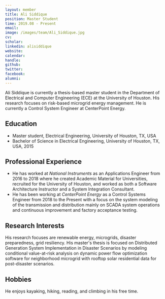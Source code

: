 ```yaml
---
layout: member
title: Ali Siddique
position: Master Student
time: 2019.08 - Present
email: 
image: /images/team/Ali_Siddique.jpg
cv: 
scholar: 
linkedin: alisiddique
website: 
calendar: 
handle: 
github: 
twitter: 
facebook: 
alumni: 
---
```


Ali Siddique is currently a thesis-based master student in the Department of Electrical and Computer Engineering (ECE) at the University of Houston. His research focuses on risk-based microgrid energy management. He is currently a Control System Engineer at CenterPoint Energy.

## Education
* Master student, Electrical Engineering, University of Houston, TX, USA
* Bachelor of Science in Electrical Engineering, University of Houston, TX, USA, 2015


## Professional Experience
* He has worked at *National Instruments* as an Applications Engineer from 2016 to 2018 where he created Academic Material for Universities, recruited for the University of Houston, and worked as both a Software Architecture Instructor and a System Integration Consultant. 
* He has been working at *CenterPoint Energy* as a Control Systems Engineer from 2018 to the Present with a focus on the system modeling of the transmission and distribution mainly on SCADA system operations and continuous improvement and factory acceptance testing. 

## Research Interests
His research focuses are renewable energy, microgrids, disaster preparedness, grid resiliency. His master's thesis is focused on Distributed Generation System Implementation in Disaster Scenarios by modeling conditional value-at-risk analysis on dynamic power flow optimization software for neighborhood microgrid with rooftop solar residential data for post-disaster scenarios. 

## Hobbies
He enjoys kayaking, hiking, reading, and climbing in his free time.